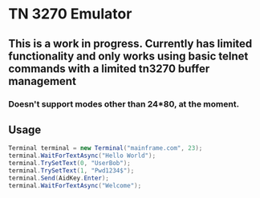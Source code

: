 ﻿# TN 3270 Emulator
## This is a work in progress. Currently has limited functionality and only works using basic telnet commands with a limited tn3270 buffer management
### Doesn't support modes other than 24*80, at the moment.

## Usage
```C#
Terminal terminal = new Terminal("mainframe.com", 23);
terminal.WaitForTextAsync("Hello World");
terminal.TrySetText(0, "UserBob");
terminal.TrySetText(1, "Pwd1234$");
terminal.Send(AidKey.Enter);
terminal.WaitForTextAsync("Welcome");
```
